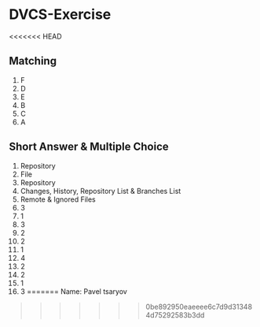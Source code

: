 # DVCS-Exercise
<<<<<<< HEAD


Matching
------------
1. F
2. D
3. E
4. B
5. C
6. A

Short Answer & Multiple Choice
-------------------------------
1. Repository
2. File
3. Repository
4. Changes, History, Repository List & Branches List
5. Remote & Ignored Files
6. 3
7. 1
8. 3
9. 2
10. 2
11. 1
12. 4
13. 2
14. 2
15. 1
16. 3
=======
Name: Pavel tsaryov
>>>>>>> 0be892950eaeeee6c7d9d313484d75292583b3dd
